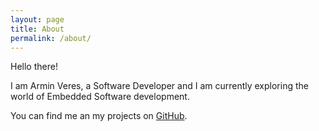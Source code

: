 ```yaml
---
layout: page
title: About
permalink: /about/
---
```


Hello there!

I am Armin Veres, a Software Developer and I am currently exploring the world of Embedded Software development.

You can find me an my projects on [GitHub](https://github.com/arminveres).

<!--
This is the base Jekyll theme. You can find out more info about customizing your Jekyll theme, as well as basic Jekyll usage documentation at [jekyllrb.com](https://jekyllrb.com/)
You can find the source code for Minima at GitHub:
[jekyll][jekyll-organization] /
[minima](https://github.com/jekyll/minima)
You can find the source code for Jekyll at GitHub:
[jekyll][jekyll-organization] /
[jekyll](https://github.com/jekyll/jekyll)
[jekyll-organization]: https://github.com/jekyll -->

